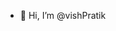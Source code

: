 - 👋 Hi, I’m @vishPratik


<!---
vishPratik/vishPratik is a ✨ special ✨ repository because its `README.md` (this file) appears on your GitHub profile.
You can click the Preview link to take a look at your changes.
--->
